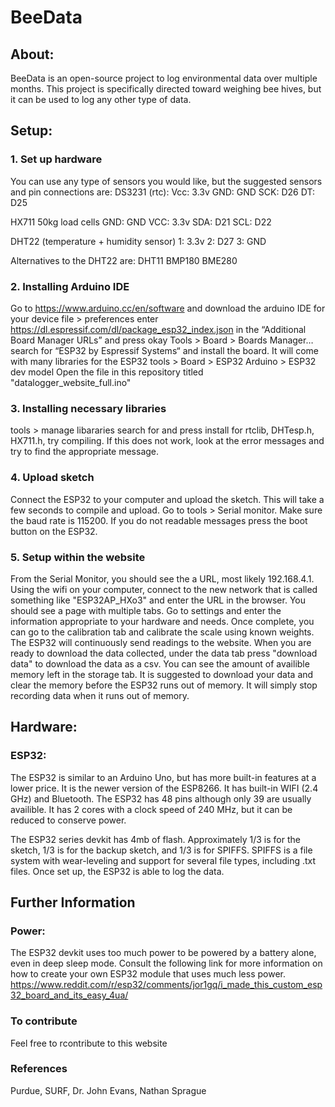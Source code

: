 # BeeData

## About:
BeeData is an open-source project to log environmental data over multiple months. This project is specifically directed toward weighing bee hives, but it can be used to log any other type of data. 

## Setup:
### 1. Set up hardware
You can use any type of sensors you would like, but the suggested sensors and pin connections are:
DS3231 (rtc):
Vcc: 3.3v
GND: GND
SCK: D26
DT: D25

HX711 50kg load cells
GND: GND
VCC: 3.3v
SDA: D21
SCL: D22

DHT22 (temperature + humidity sensor)
1: 3.3v
2: D27
3: GND

Alternatives to the DHT22 are:
DHT11
BMP180
BME280

### 2. Installing Arduino IDE

Go to https://www.arduino.cc/en/software and download the arduino IDE for your device
file > preferences
enter https://dl.espressif.com/dl/package_esp32_index.json in the “Additional Board Manager URLs” and press okay
Tools > Board > Boards Manager…
search for “ESP32 by Espressif Systems“ and install the board.
It will come with many libraries for the ESP32
tools > Board > ESP32 Arduino > ESP32 dev model
Open the file in this repository titled "datalogger_website_full.ino"

### 3. Installing necessary libraries
tools >  manage libararies
search for and press install for
rtclib, DHTesp.h, HX711.h, try compiling. If this does not work, look at the error messages and try to find the appropriate message.

### 4. Upload sketch
Connect the ESP32 to your computer and upload the sketch. This will take a few seconds to compile and upload.
Go to tools > Serial monitor. Make sure the baud rate is 115200. If you do not readable messages press the boot button on the ESP32.

### 5. Setup within the website
From the Serial Monitor, you should see the a URL, most likely 192.168.4.1. Using the wifi on your computer, connect to the new network that is called something like "ESP32AP_HXo3" and enter the URL in the browser.
You should see a page with multiple tabs. Go to settings and enter the information appropriate to your hardware and needs.
Once complete, you can go to the calibration tab and calibrate the scale using known weights. The ESP32 will continuously send readings to the website.
When you are ready to download the data collected, under the data tab press "download data" to download the data as a csv. 
You can see the amount of availible memory left in the storage tab. It is suggested to download your data and clear the memory before the ESP32 runs out of memory. It will simply stop recording data when it runs out of memory.

## Hardware:
### ESP32:
The ESP32 is similar to an Arduino Uno, but has more built-in features at a lower price. It is the newer version of the ESP8266. It has built-in WIFI (2.4 GHz) and Bluetooth. The ESP32 has 48 pins although only 39 are usually availible. It has 2 cores with a clock speed of 240 MHz, but it can be reduced to conserve power.

The ESP32 series devkit has 4mb of flash. Approximately 1/3 is for the sketch, 1/3 is for the backup sketch, and 1/3 is for SPIFFS. SPIFFS is a file system with wear-leveling and support for several file types, including .txt files. Once set up, the ESP32 is able to log the data.


## Further Information

### Power:
The ESP32 devkit uses too much power to be powered by a battery alone, even in deep sleep mode. Consult the following link for more information on how to create your own ESP32 module that uses much less power.
https://www.reddit.com/r/esp32/comments/jor1gq/i_made_this_custom_esp32_board_and_its_easy_4ua/

### To contribute
Feel free to rcontribute to this website

### References
Purdue, SURF, Dr. John Evans, Nathan Sprague
